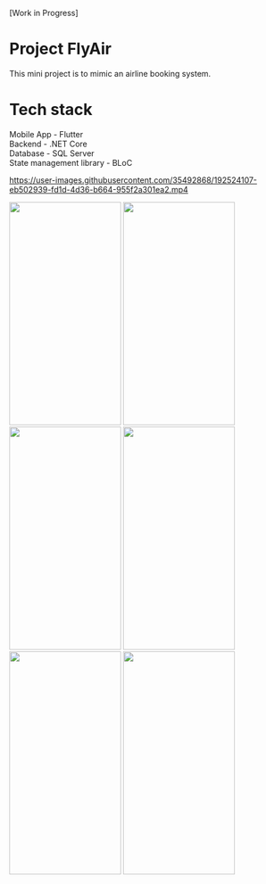 [Work in Progress]

# Project FlyAir
This mini project is to mimic an airline booking system.  

# Tech stack
Mobile App - Flutter  
Backend - .NET Core  
Database - SQL Server  
State management library - BLoC  


https://user-images.githubusercontent.com/35492868/192524107-eb502939-fd1d-4d36-b664-955f2a301ea2.mp4

<img src="https://user-images.githubusercontent.com/35492868/189953144-42d867c9-d66f-443d-b0ed-6ce7d88a69ef.png" width="200" height="400"/>
<img src="https://user-images.githubusercontent.com/35492868/189953625-31c5bcb3-aae3-496e-9a82-a242eb653bf5.png" width="200" height="400"/>
<img src="https://user-images.githubusercontent.com/35492868/189953781-5bf096ae-dd46-4a42-8d3a-6d030e3d9a43.png" width="200" height="400"/>
<img src="https://user-images.githubusercontent.com/35492868/189953975-79dad26f-b22a-460c-9d14-cacdf6ddf83f.png" width="200" height="400"/>
<img src="https://user-images.githubusercontent.com/35492868/189954219-416a72e1-d4c0-4640-acc8-6a5634a574d6.png" width="200" height="400"/>
<img src="https://user-images.githubusercontent.com/35492868/189954440-7b9eb582-15bc-4329-ba3e-61bb5d66ea26.png" width="200" height="400"/>





